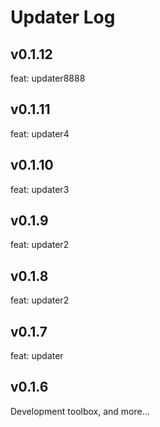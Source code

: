 # Updater Log

## v0.1.12

feat: updater8888

## v0.1.11

feat: updater4

## v0.1.10

feat: updater3

## v0.1.9

feat: updater2

## v0.1.8

feat: updater2

## v0.1.7

feat: updater

## v0.1.6

Development toolbox, and more...
